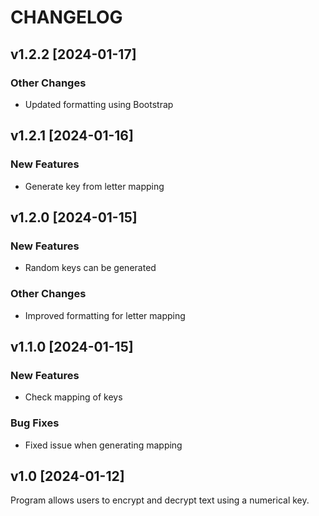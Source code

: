 # CHANGELOG

## v1.2.2 [2024-01-17]
### Other Changes
- Updated formatting using Bootstrap

## v1.2.1 [2024-01-16]
### New Features
- Generate key from letter mapping

## v1.2.0 [2024-01-15]
### New Features
- Random keys can be generated

### Other Changes
- Improved formatting for letter mapping

## v1.1.0 [2024-01-15]
### New Features
- Check mapping of keys

### Bug Fixes
- Fixed issue when generating mapping

## v1.0 [2024-01-12]
Program allows users to encrypt and decrypt text using a numerical key.